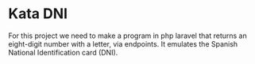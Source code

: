 # Kata DNI

For this project we need to make a program in php laravel that returns an eight-digit number with a letter, via endpoints. It emulates the Spanish National Identification card (DNI).
